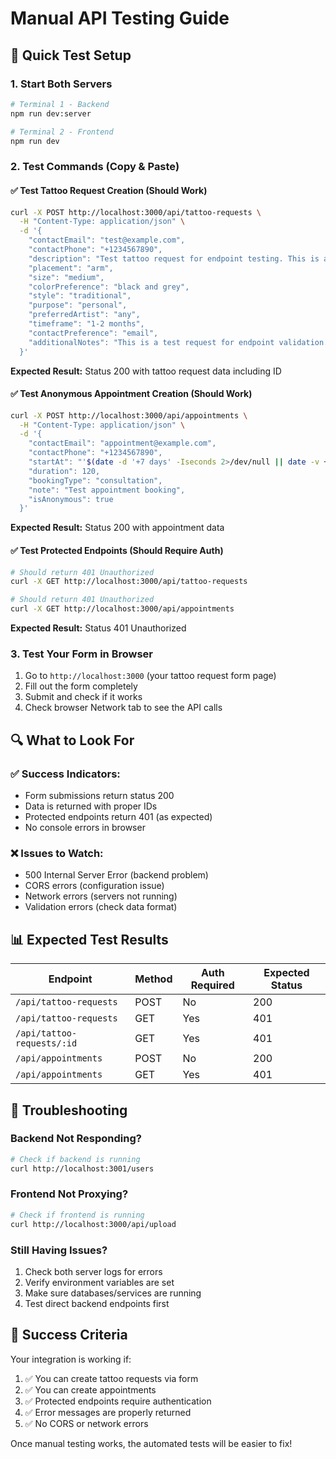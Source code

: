 # Manual API Testing Guide

## 🚀 Quick Test Setup

### 1. Start Both Servers
```bash
# Terminal 1 - Backend
npm run dev:server

# Terminal 2 - Frontend  
npm run dev
```

### 2. Test Commands (Copy & Paste)

#### ✅ Test Tattoo Request Creation (Should Work)
```bash
curl -X POST http://localhost:3000/api/tattoo-requests \
  -H "Content-Type: application/json" \
  -d '{
    "contactEmail": "test@example.com",
    "contactPhone": "+1234567890",
    "description": "Test tattoo request for endpoint testing. This is a detailed description that meets the minimum requirements.",
    "placement": "arm",
    "size": "medium",
    "colorPreference": "black and grey",
    "style": "traditional",
    "purpose": "personal",
    "preferredArtist": "any",
    "timeframe": "1-2 months",
    "contactPreference": "email",
    "additionalNotes": "This is a test request for endpoint validation."
  }'
```

**Expected Result:** Status 200 with tattoo request data including ID

#### ✅ Test Anonymous Appointment Creation (Should Work)
```bash
curl -X POST http://localhost:3000/api/appointments \
  -H "Content-Type: application/json" \
  -d '{
    "contactEmail": "appointment@example.com",
    "contactPhone": "+1234567890",
    "startAt": "'$(date -d '+7 days' -Iseconds 2>/dev/null || date -v +7d -Iseconds 2>/dev/null || python -c "import datetime; print((datetime.datetime.now() + datetime.timedelta(days=7)).isoformat())")'",
    "duration": 120,
    "bookingType": "consultation",
    "note": "Test appointment booking",
    "isAnonymous": true
  }'
```

**Expected Result:** Status 200 with appointment data

#### ✅ Test Protected Endpoints (Should Require Auth)
```bash
# Should return 401 Unauthorized
curl -X GET http://localhost:3000/api/tattoo-requests

# Should return 401 Unauthorized  
curl -X GET http://localhost:3000/api/appointments
```

**Expected Result:** Status 401 Unauthorized

### 3. Test Your Form in Browser

1. Go to `http://localhost:3000` (your tattoo request form page)
2. Fill out the form completely
3. Submit and check if it works
4. Check browser Network tab to see the API calls

## 🔍 What to Look For

### ✅ Success Indicators:
- Form submissions return status 200
- Data is returned with proper IDs
- Protected endpoints return 401 (as expected)
- No console errors in browser

### ❌ Issues to Watch:
- 500 Internal Server Error (backend problem)
- CORS errors (configuration issue)
- Network errors (servers not running)
- Validation errors (check data format)

## 📊 Expected Test Results

| Endpoint | Method | Auth Required | Expected Status |
|----------|--------|---------------|-----------------|
| `/api/tattoo-requests` | POST | No | 200 |
| `/api/tattoo-requests` | GET | Yes | 401 |
| `/api/tattoo-requests/:id` | GET | Yes | 401 |
| `/api/appointments` | POST | No | 200 |
| `/api/appointments` | GET | Yes | 401 |

## 🐛 Troubleshooting

### Backend Not Responding?
```bash
# Check if backend is running
curl http://localhost:3001/users
```

### Frontend Not Proxying?
```bash
# Check if frontend is running
curl http://localhost:3000/api/upload
```

### Still Having Issues?
1. Check both server logs for errors
2. Verify environment variables are set
3. Make sure databases/services are running
4. Test direct backend endpoints first

## 🎯 Success Criteria

Your integration is working if:
1. ✅ You can create tattoo requests via form
2. ✅ You can create appointments  
3. ✅ Protected endpoints require authentication
4. ✅ Error messages are properly returned
5. ✅ No CORS or network errors

Once manual testing works, the automated tests will be easier to fix! 
